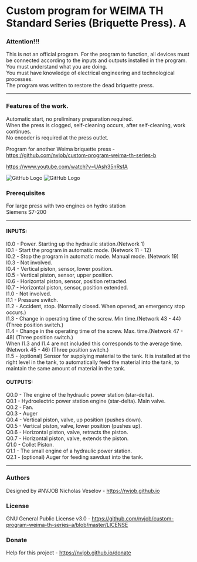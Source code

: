 # Custom program for WEIMA TH Standard Series (Briquette Press). A

### Attention!!!

This is not an official program.
For the program to function, all devices must be connected according to the inputs and outputs installed in the program.<br>
You must understand what you are doing.<br>
You must have knowledge of electrical engineering and technological processes.<br>
The program was written to restore the dead briquette press.

-------------------------------------------------------------------

### Features of the work.

Automatic start, no preliminary preparation required.<br>
When the press is clogged, self-cleaning occurs, after self-cleaning, work continues.<br>
No encoder is required at the press outlet.

Program for another Weima briquette press - https://github.com/nvjob/custom-program-weima-th-series-b

https://www.youtube.com/watch?v=UAsh35nRsfA

![GitHub Logo](https://raw.githubusercontent.com/nvjob/nvjob.github.io/master/repo/other%20sources/weima%20th%20a/28/pic/2.jpg)
![GitHub Logo](https://raw.githubusercontent.com/nvjob/nvjob.github.io/master/repo/other%20sources/weima%20th%20a/28/pic/5.jpg)

### Prerequisites
For large press with two engines on hydro station <br>
Siemens S7-200

-------------------------------------------------------------------

#### INPUTS:

I0.0 - Power. Starting up the hydraulic station.(Network 1) <br>
I0.1 - Start the program in automatic mode. (Network 11 - 12) <br>
I0.2 - Stop the program in automatic mode. Manual mode. (Network 19) <br>
I0.3 - Not involved. <br>
I0.4 - Vertical piston, sensor, lower position. <br>
I0.5 - Vertical piston, sensor, upper position. <br>
I0.6 - Horizontal piston, sensor, position retracted. <br>
I0.7 - Horizontal piston, sensor, position extended. <br>
I1.0 - Not involved. <br>
I1.1 - Pressure switch. <br>
I1.2 - Accident, stop. (Normally closed. When opened, an emergency stop occurs.) <br>
I1.3 - Change in operating time of the screw. Min time.(Network 43 - 44) (Three position switch.) <br>
I1.4 - Change in the operating time of the screw. Max. time.(Network 47 - 48) (Three position switch.) <br>
When I1.3 and I1.4 are not included this corresponds to the average time.(Network 45 - 46) (Three position switch.) <br>
I1.5 - (optional) Sensor for supplying material to the tank. It is installed at the right level in the tank, to automatically feed the material into the tank, to maintain the same amount of material in the tank.


#### OUTPUTS:

Q0.0 - The engine of the hydraulic power station (star-delta). <br>
Q0.1 - Hydroelectric power station engine (star-delta). Main valve. <br>
Q0.2 - Fan. <br>
Q0.3 - Auger <br>
Q0.4 - Vertical piston, valve, up position (pushes down). <br>
Q0.5 - Vertical piston, valve, lower position (pushes up). <br>
Q0.6 - Horizontal piston, valve, retracts the piston. <br>
Q0.7 - Horizontal piston, valve, extends the piston. <br>
Q1.0 - Collet Piston. <br>
Q1.1 - The small engine of a hydraulic power station. <br>
Q2.1 - (optional) Auger for feeding sawdust into the tank.

-------------------------------------------------------------------

### Authors
Designed by #NVJOB Nicholas Veselov - https://nvjob.github.io

### License
GNU General Public License v3.0 - https://github.com/nvjob/custom-program-weima-th-series-a/blob/master/LICENSE

### Donate
Help for this project - https://nvjob.github.io/donate

